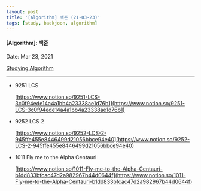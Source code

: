 ```yaml
---
layout: post
title: '[Algorithm] 백준 (21-03-23)'
tags: [study, baekjoon, algorithm]
---
```


#### [Algorithm]: 백준

Date: Mar 23, 2021

[Studying Algorithm](https://www.notion.so/Studying-Algorithm-227a7212f53d43c299d3a816b1d80d8d)

---

- 9251 LCS

  [https://www.notion.so/9251-LCS-3c0f94ede14a4a1bb4a23338ae1d76b1](https://www.notion.so/9251-LCS-3c0f94ede14a4a1bb4a23338ae1d76b1)

- 9252 LCS 2

  [https://www.notion.so/9252-LCS-2-945ffe455e8446499d21056bbce94e40](https://www.notion.so/9252-LCS-2-945ffe455e8446499d21056bbce94e40)

- 1011 Fly me to the Alpha Centauri

  [https://www.notion.so/1011-Fly-me-to-the-Alpha-Centauri-b1dd833bfcac47d2a982967b44d0644f](https://www.notion.so/1011-Fly-me-to-the-Alpha-Centauri-b1dd833bfcac47d2a982967b44d0644f)
